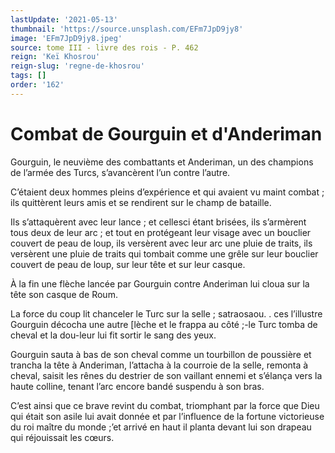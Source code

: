 ```yaml
---
lastUpdate: '2021-05-13'
thumbnail: 'https://source.unsplash.com/EFm7JpD9jy8'
image: 'EFm7JpD9jy8.jpeg'
source: tome III - livre des rois - P. 462
reign: 'Keï Khosrou'
reign-slug: 'regne-de-khosrou'
tags: []
order: '162'
---
```


# Combat de Gourguin et d'Anderiman

Gourguin, le neuvième des combattants et Anderiman, un des champions de l’armée des Turcs, s’avancèrent l’un contre l’autre.

C’étaient deux hommes pleins d’expérience et qui avaient vu maint combat ; ils quittèrent leurs amis et se rendirent sur le champ de bataille.

Ils s’attaquèrent avec leur lance ; et cellesci étant brisées, ils s’armèrent tous deux de leur arc ; et tout en protégeant leur visage avec un bouclier couvert de peau de loup, ils versèrent avec leur arc une pluie de traits, ils versèrent une pluie de traits qui tombait comme une grêle sur leur bouclier couvert de peau de loup, sur leur tête et sur leur casque.

À la fin une flèche lancée par Gourguin contre Anderiman lui cloua sur la tête son casque de Roum.

La force du coup lit chanceler le Turc sur la selle ; satraosaou. . ces l’illustre Gourguin décocha une autre [lèche et le frappa au côté ;-le Turc tomba de cheval et la dou-leur lui fit sortir le sang des yeux.

Gourguin sauta à bas de son cheval comme un tourbillon de poussière et trancha la tête à Anderiman, l’attacha à la courroie de la selle, remonta à cheval, saisit les rênes du destrier de son vaillant ennemi et s’élança vers la haute colline, tenant l’arc encore bandé suspendu à son bras.

C’est ainsi que ce brave revint du combat, triomphant par la force que Dieu qui était son asile lui avait donnée et par l’influence de la fortune victorieuse du roi maître du monde ;’et arrivé en haut il planta devant lui son drapeau qui réjouissait les cœurs.
